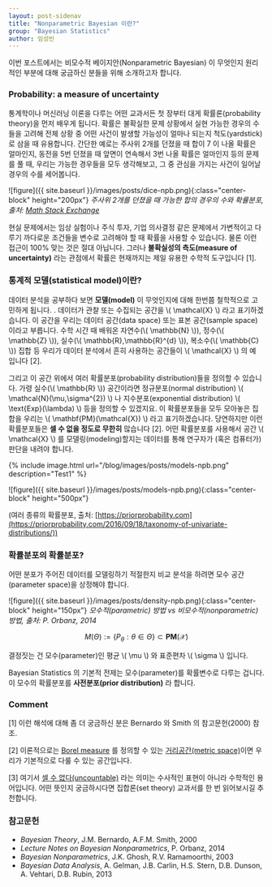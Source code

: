 ```yaml
---
layout: post-sidenav
title: "Nonparametric Bayesian 이란?"
group: "Bayesian Statistics"
author: 임성빈
---
```


이번 포스트에서는 비모수적 베이지안(Nonparametric Bayesian) 이 무엇인지 원리적인 부분에 대해 궁금하신 분들을 위해 소개하고자 합니다.


### Probability: a measure of uncertainty

통계학이나 머신러닝 이론을 다루는 어떤 교과서든 첫 장부터 대게 확률론(probability theory)을 먼저 배우게 됩니다. 확률은 불확실한 문제 상황에서 실현 가능한 경우의 수 들을 고려해 전체 상황 중 어떤 사건이 발생할 가능성이 얼마나 되는지 척도(yardstick)로 삼을 때 유용합니다. 간단한 예로는 주사위 2개를 던졌을 때 합이 7 이 나올 확률은 얼마인지, 동전을 5번 던졌을 때 앞면이 연속해서 3번 나올 확률은 얼마인지 등의 문제를 풀 때, 우리는 가능한 경우들을 모두 생각해보고, 그 중 관심을 가지는 사건이 일어날 경우의 수를 세어봅니다.

![figure]({{ site.baseurl }}/images/posts/dice-npb.png){:class="center-block" height="200px"}
*주사위 2개를 던졌을 때 가능한 합의 경우의 수와 확률분포, 출처: [Math Stack Exchange](https://math.stackexchange.com/questions/1204396/why-is-the-sum-of-the-rolls-of-two-dices-a-binomial-distribution-what-is-define)*

현실 문제에서는 임상 실험이나 주식 투자, 기업 의사결정 같은 문제에서 가변적이고 다루기 까다로운 조건들을 변수로 고려해야 할 때 확률을 사용할 수 있습니다. 물론 이런 접근이 100% 맞는 것은 절대 아닙니다. 그러나 **불확실성의 측도(measure of uncertainty)** 라는 관점에서 확률은 현재까지는 제일 유용한 수학적 도구입니다 [1].



### 통계적 모델(statistical model)이란?

데이터 분석을 공부하다 보면 **모델(model)** 이 무엇인지에 대해 한번쯤 철학적으로 고민하게 됩니다. . 데이터가 관찰 또는 수집되는 공간을 \\( \mathcal{X} \\) 라고 표기하겠습니다. 이 공간을 우리는 데이터 공간(data space) 또는 표본 공간(sample space)이라고 부릅니다. 수학 시간 때 배워온 자연수(\\( \mathbb{N} \\)), 정수(\\( \mathbb{Z} \\)), 실수(\\( \mathbb{R},\mathbb{R}^{d} \\)), 복소수(\\( \mathbb{C} \\)) 집합 등 우리가 데이터 분석에서 흔히 사용하는 공간들이 \\( \mathcal{X} \\) 의 예 입니다 [2].

그리고 이 공간 위에서 여러 확률분포(probability distribution)들을 정의할 수 있습니다. 가령 실수(\\( \mathbb{R} \\)) 공간이라면 정규분포(normal distribution) \\( \mathcal{N}(\mu,\sigma^{2}) \\) 나 지수분포(exponential distribution) \\( \text{Exp}(\lambda) \\) 등을 정의할 수 있겠지요. 이 확률분포들을 모두 모아놓은 집합을 우리는 \\( \mathbf{PM}(\mathcal{X}) \\) 라고 표기하겠습니다. 당연하지만 이런 확률분포들은 **셀 수 없을 정도로 무한히** 많습니다 [2]. 어떤 확률분포를 사용해서 공간 \\( \mathcal{X} \\) 를 모델링(modeling)할지는 데이터를 통해 연구자가 (혹은 컴퓨터가) 판단을 내려야 합니다.

{% include image.html url="/blog/images/posts/models-npb.png" description="Test1" %}

![figure]({{ site.baseurl }}/images/posts/models-npb.png){:class="center-block" height="500px"}

(여러 종류의 확률분포, 출처: [https://priorprobability.com](https://priorprobability.com/2016/09/18/taxonomy-of-univariate-distributions/))

### 확률분포의 확률분포?

어떤 분포가 주어진 데이터를 모델링하기 적절한지 비교 분석을 하려면 모수 공간(parameter space)을 상정해야 합니다.

![figure]({{ site.baseurl }}/images/posts/density-npb.png){:class="center-block" height="150px"}
*모수적(parametric) 방법 vs 비모수적(nonparametric) 방법, 출처: P. Orbanz, 2014*


$$
M(\Theta):=\{P_{\theta}:\theta \in \Theta \} \subset \mathbf{PM}(\mathcal{X})
$$



결정짓는 건 모수(parameter)인 평균 \\( \mu \\) 와 표준편차 \\( \sigma \\) 입니다.

Bayesian Statistics 의 기본적 전제는 모수(parameter)를 확률변수로 다루는 겁니다. 이 모수의 확률분포를 **사전분포(prior distribution)** 라 합니다.


### Comment

[1] 이런 해석에 대해 좀 더 궁금하신 분은 Bernardo 와 Smith 의 참고문헌(2000) 참조.

[2] 이론적으로는 [Borel measure](https://en.wikipedia.org/wiki/Borel_measure) 를 정의할 수 있는 [거리공간(metric space)](https://en.wikipedia.org/wiki/Metric_space)이면 우리가 기본적으로 다룰 수 있는 공간입니다.

[3] 여기서 [셀 수 없다(uncountable)](https://en.wikipedia.org/wiki/Uncountable_set) 라는 의미는 수사적인 표현이 아니라 수학적인 용어입니다. 어떤 뜻인지 궁금하시다면 집합론(set theory) 교과서를 한 번 읽어보시길 추천합니다.



### 참고문헌

- *Bayesian Theory*, J.M. Bernardo, A.F.M. Smith, 2000
- *Lecture Notes on Bayesian Nonparametrics*, P. Orbanz, 2014
- *Bayesian Nonparametrics*, J.K. Ghosh, R.V. Ramamoorthi, 2003
- *Bayesian Data Analysis*, A. Gelman, J.B. Carlin, H.S. Stern, D.B. Dunson, A. Vehtari, D.B. Rubin, 2013
